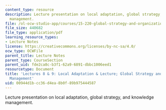 ```yaml
---
content_type: resource
description: Lecture presentation on local adaptation, global strategy, and knowledge
  management.
file: /ol-ocw-studio-app/courses/15-220-global-strategy-and-organization-spring-2012/00944d1bcc36d4ea8b0f89b975444587_MIT15_220S12_lec08-09.pdf
file_size: 440682
file_type: application/pdf
learning_resource_types:
- Lecture Notes
license: https://creativecommons.org/licenses/by-nc-sa/4.0/
ocw_type: OCWFile
parent_title: Lecture Notes
parent_type: CourseSection
parent_uid: fde2ca8c-b3f1-62a9-6891-dbbc1006eed1
resourcetype: Document
title: 'Lectures 8 & 9: Local Adaptation & Lecture; Global Strategy and Knowledge
  Management'
uid: 00944d1b-cc36-d4ea-8b0f-89b975444587
---
```

Lecture presentation on local adaptation, global strategy, and knowledge management.